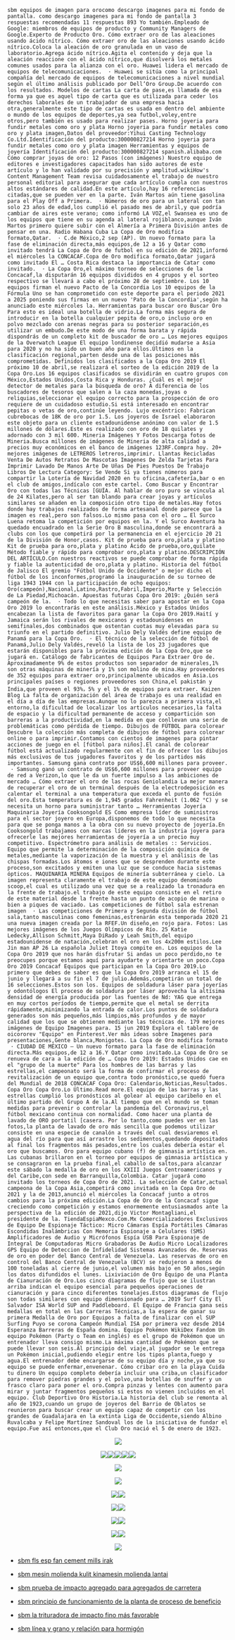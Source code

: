 
```
sbm equipos de imagen para orocomo descargo imagenes para mi fondo de pantalla. como descargo imagenes para mi fondo de pantalla 3 respuestas recomendadas 11 respuestas 893 Yo también.Empleado de Google: miembros de equipos de producto y Community Managers de Google.Experto de Producto Oro. Cómo extraer oro de las aleaciones usando ácido nítrico. Cómo extraer oro de las aleaciones usando ácido nítrico.Coloca la aleación de oro granulada en un vaso de laboratorio.Agrega ácido nítrico.Agita el contenido y deja que la aleación reaccione con el ácido nítrico,que disolverá los metales comunes usados para la alianza con el oro. Huawei lidera el mercado de equipos de telecomunicaciones.  · Huawei se sitúa como la principal compañía del mercado de equipos de telecomunicaciones a nivel mundial según el último análisis publicado por Dell’Oro Group.De acuerdo con los resultados. Modelos de cartas La carta de pase,es llamada de esa forma ya que es aquel tipo de carta que es utilizada para ceder los derechos laborales de un trabajador de una empresa hacia otra,generalmente este tipo de cartas es usada en dentro del ambiente o mundo de los equipos de deportes,ya sea futbol,voley,entre otros,pero también es usado para realizar pases. Horno joyeria para fundir metales como oro y plata Horno joyeria para fundir metales como oro y plata imagen,Datos del proveedor:Yihui Casting Technology Co.Ltd.Identificación del producto:300000827214 Horno joyeria para fundir metales como oro y plata imagen Herramientas y equipos de joyería Identificación del producto:300000827214 spanish.alibaba.com Cómo comprar joyas de oro: 12 Pasos (con imágenes) Nuestro equipo de editores e investigadores capacitados han sido autores de este artículo y lo han validado por su precisión y amplitud.wikiHow's Content Management Team revisa cuidadosamente el trabajo de nuestro personal editorial para asegurar que cada artículo cumpla con nuestros altos estándares de calidad.En este artículo,hay 16 referencias citadas,que se pueden ver en la parte. Iván Martos aún tiene gasolina para el Play Off a Primera.  · Números de oro para un lateral con tan solo 23 años de edad,los cumplió el pasado mes de abril,y que podría cambiar de aires este verano; como informó LA VOZ,el Swansea es uno de los equipos que tiene en su agenda al lateral rojiblanco,aunque Iván Martos primero quiere subir con el Almería a Primera División antes de pensar en una. Radio Habana Cuba La Copa de Oro modifica formato,Qatar.  · C.de México,2 sep (AP). Un nuevo formato para la fase de eliminación directa,más equipos,de 12 a 16 y Qatar como invitado tendrá La Copa de Oro de futbol en su edición de 2021,informó el miércoles la CONCACAF.Copa de Oro modifica formato,Qatar jugará como invitado El … Costa Rica destaca la importancia de Catar como invitado.  · La Copa Oro,el máximo torneo de selecciones de la Concacaf,la disputarán 16 equipos divididos en 4 grupos y el sorteo respectivo se llevará a cabo el próximo 28 de septiembre. Los 10 equipos firman el nuevo Pacto de la Concordia Los 10 equipos de la Fórmula Uno se han comprometido con este deporte para el periodo 2021 a 2025 poniendo sus firmas en un nuevo 'Pato de la Concordia',según ha anunciado este miércoles la. Herramientas para buscar oro Buscar Oro Para esto es ideal una botella de vidrio.La forma más segura de introducir en la botella cualquier pepita de oro,o incluso oro en polvo mezclado con arenas negras para su posterior separación,es utilizar un embudo.De este modo de una forma barata y rápida dispondrás de un completo kit de buscador de oro … Los mejores equipos de la Overwatch League El equipo londinense decidió mudarse a Asia para 2020 y no ha sido un buen año para ellos.Últimos en la clasificación regional,parten desde una de las posiciones más comprometidas. Definidos los clasificados a la Copa Oro 2019 El próximo 10 de abril,se realizará el sorteo de la edición 2019 de la Copa Oro.Los 16 equipos clasificados se dividirán en cuatro grupos con México,Estados Unidos,Costa Rica y Honduras. ¿Cuál es el mejor detector de metales para la búsqueda de oro? A diferencia de los buscadores de tesoros que salen a la caza monedas,joyas o reliquias,seleccionar el equipo correcto para la prospección de oro requiere de un cuidadoso estudio.Si está interesado en encontrar pepitas o vetas de oro,continúe leyendo. Lujo excéntrico: Fabrican cubrebocas de 18K de oro por 1.5. Los joyeros de Israel elaboraron este objeto para un cliente estadounidense anónimo con valor de 1.5 millones de dólares.Este es realizado con oro de 18 quilates y adornado con 3 mil 600. Mineria Imágenes Y Fotos Descarga fotos de Mineria.Busca millones de imágenes de Mineria de alta calidad a precios muy económicos en el banco de imágenes 123RF.Compra hoy. 20+ mejores imágenes de LETREROS letreros,imprimir. Llantas Recicladas Venta De Autos Retratos De Mascotas Imagenes De Zelda Tarjetas Para Imprimir Lavado De Manos Arte De Uñas De Pies Puestos De Trabajo Libros De Lectura Category: Se Vende Si ya tienes números para compartir la Lotería de Navidad 2020 en tu oficina,cafetería,bar o en el club de amigos,indícalo con este cartel. Como Buscar y Encontrar Oro con todas las Técnicas [GUÍA. Al hablar de oro puro se vincula al de 24 Kilates,pero al ser tan blando para crear joyas y artículos similares se añaden en la composición otro tipo de metales.Hay fotos donde hay trabajos realizados de forma artesanal donde parece que la imagen es real,pero son falsos.Lo mismo pasa con el oro … El Surco Luena retoma la competición por equipos en la. Y el Surco Aventura ha quedado encuadrado en la Serie Oro B masculina,donde se encontrará a clubs con los que competirá por la permanencia en el ejercicio 20 21 de la División de Honor,casos. Kit de prueba para oro,plata y platino Kit de prueba para oro,plata y platino Ácido de prueba,oro,quilate Método fiable y rápido para comprobar oro,plata y platino.DESCRIPCIÓN DEL ARTÍCULO.Con nuestros reactivos se puede comprobar de forma rápida y fiable la autenticidad de oro,plata y platino. Historia del fútbol de Jalisco El gremio "Fútbol Unido de Occidente" o mejor dicho el fútbol de los inconformes,programó la inauguración de su torneo de liga 1943 1944 con la participación de ocho equipos: Oro(campeón),Nacional,Latino,Rastro,Fabril,Imperio,Marte y Selección de La Piedad,Michoacán. Apuestas futuras Copa Oro 2019: ¿Quién será campeón de la.  · Todo lo que necesitas saber para apostar en la Copa Oro 2019 lo encontrarás en este análisis.México y Estados Unidos encabezan la lista de favoritos para ganar la Copa Oro 2019.Haití y Jamaica serán los rivales de mexicanos y estadounidenses en semifinales,dos combinados que ostentan cuotas muy elevadas para su triunfo en el partido definitivo. Julio Dely Valdés define equipo de Panamá para la Copa Oro.  · El técnico de la selección de fútbol de Panamá,Julio Dely Valdés,reveló la lista de los 23 jugadores que estarán disponibles para la próxima edición de la Copa Oro,que se jugará en. Catálogo de fabricantes de Equipos Para Extraer Oro de. Aproximadamente 9% de estos productos son separador de minerales,1% son otras máquinas de minería y 1% son molino de mina.Hay proveedores de 352 equipos para extraer oro,principalmente ubicados en Asia.Los principales países o regiones proveedores son China,el pakistán y India,que proveen el 93%，5% y el 1% de equipos para extraer. Kaizen Blog La falta de organización del área de trabajo es una realidad en el día a día de las empresas.Aunque no lo parezca a primera vista,el entorno,la dificultad de localizar los artículos necesarios,la falta de espacio y la dificultad permanente de acceso y compartición son barreras a la productividad,en la medida en que conllevan una serie de problemáticas como pérdida de tiempo. Dibujos de FÚTBOL para colorear Descubre la colección más completa de dibujos de fútbol para colorear online o para imprimir.Contamos con cientos de imagenes para pintar acciones de juego en el [fútbol para niños].El canal de colorear fútbol está actualizado regularmente con el fin de ofrecer los dibujos más exclusivos de tus jugadores favoritos y de los partidos más importantes. Samsung gana contrato por US$6,600 millones para proveer.  · Samsung ganó un contrato de US$6,600 millones para proveer equipo de red a Verizon,lo que le da un fuerte impulso a las ambiciones de mercado … Cómo extraer el oro de las rocas Geniolandia La mejor manera de recuperar el oro de un terminal después de la electrodeposición es calentar el terminal a una temperatura que exceda el punto de fusión del oro.Esta temperatura es de 1,945 grados Fahrenheit (1.062 °C) y se necesita un horno para suministrar tanto … Herramientas Joyería Maquinaria Joyería Cooksongold ES Como empresa líder de suministros para el sector joyero en Europa,disponemos de todo lo que necesita para que se ponga manos a la obra con su nuevo proyecto de joyería.En Cooksongold trabajamos con marcas líderes en la industria joyera para ofrecerle las mejores herramientas de joyería a un precio muy competitivo. Espectrómetro para análisis de metales :: Servicios. Equipo que permite la determinación de la composición química de metales,mediante la vaporización de la muestra y el análisis de las chispas formadas.Los átomos e iones que se desprenden durante este proceso,son excitados y emiten una luz que se conduce hacia sistemas ópticos. MAQUINARIA MINERA Equipos de minería subterránea y cielo. La imagen representa claramente el trabajo de este equipo denominado scoop,el cual es utilizado una vez que se a realizado la tronadura en la frente de trabajo.el trabajo de este equipo consiste en el retiro de este material desde la frente hasta un punto de acopio de marina o bien a piques de vaciado. Las competiciones de fútbol sala estrenan imagen  · Las competiciones de Primera y Segunda división de fútbol sala,tanto masculinas como femeninas,estrenarán esta temporada 2020 21 una nueva imagen creada por la RFEF.Un diseño,en rojo para. Fotos: Las mejores imágenes de los Juegos Olímpicos de Río. 25 Katie Ledecky,Allison Schmitt,Maya DiRado y Leah Smith,del equipo estadounidense de natación,celebran el oro en los 4x200m estilos.Lee Jin man AP 26 La española Juliet Itoya compite en. Los equipos de la Copa Oro 2019 que nos harán disfrutar Si andas un poco perdido,no te preocupes porque estamos aquí para ayudarte y orientarte un poco.Copa Oro 2019 Concacaf Equipos que participan en la Copa Oro 2019.Lo primero que debes de saber es que la Copa Oro 2019 arranca el 15 de junio y llegará a su fin el 7 de julio.Además,competirán un total de 16 selecciones.Estos son los. Equipos de soldadura láser para joyerías y odontólogos El proceso de soldadura por láser aprovecha la altísima densidad de energía producida por las fuentes de Nd: YAG que entrega en muy cortos períodos de tiempo,permite que el metal se derrita rápidamente,minimizando la entrada de calor.Los puntos de soldadura generados son más pequeños,más limpios,más profundos y de mayor calidad que los que se obtienen mediante las técnicas de. 179 mejores imágenes de Equipo Imagenes para. 15 jun 2019 Explora el tablero de oicororev "Equipo" en Pinterest.Ver más ideas sobre Imagenes para presentaciones,Gente blanca,Monigotes. La Copa de Oro modifica formato  · CIUDAD DE MÉXICO — Un nuevo formato para la fase de eliminación directa.Más equipos,de 12 a 16.Y Qatar como invitado.La Copa de Oro se renueva de cara a la edición de … Copa Oro 2019: Estados Unidos cae en el "grupo de la muerte" Para los hombres de las barras y las estrellas,el campeonato será la forma de confirmar el proceso de revitalización de un equipo que,contra todo pronóstico,se quedó fuera del Mundial de 2018 CONCACAF Copa Oro: Calendario,Noticias,Resultados. Copa Oro Copa Oro.Lo Último.Read more.El equipo de las barras y las estrellas cumplió los pronósticos al golear al equipo caribeño en el último partido del Grupo A de la.Al tiempo que en el mundo se toman medidas para prevenir o controlar la pandemia del Coronavirus,el fútbol mexicano continua con normalidad. Como hacer una planta de lavado de ORO portatil [casera. Por lo tanto,como puedes ver en las fotos,la planta de lavado de oro más sencilla que podemos utilizar consiste en una especie de canalón a través del cual desviaremos el agua del río para que así arrastre los sedimentos,quedando depositados al final los fragmentos más pesados,entre los cuales debería estar el oro que buscamos. Oro para equipo cubano (f) de gimnasia artística en. Las cubanas brillaron en el torneo por equipos de gimnasia artística y se consagraron en la prueba final,el caballo de saltos,para alcanzar este sábado la medalla de oro en los XXIII Juegos Centroamericanos y del Caribe,con sede en Barranquilla,Colombia. Catar jugará como invitado los torneos de Copa Oro de 2021. La selección de Catar,actual campeona de la Copa Asia,competirá como invitada en la Copa Oro de 2021 y la de 2013,anunció el miércoles la Concacaf junto a otros cambios para la próxima edición.La Copa de Oro de la Concacaf sigue creciendo como competición y estamos enormemente entusiasmados ante la perspectiva de la edición de 2021,dijo Victor Montagliani,el presidente de la. TiendaEspiaMexco.Com.Mx Comercializadores Exclusivos de Equipo De Espionaje Táctico: Micro Cámaras Espía Portátiles Cámaras Escondidas Inalámbricas Con Memoria Espionaje a Celulares (SMS) Amplificadores de Audio y Micrófonos Espía USB Para Espionaje de Integral De Computadoras Micro Grabadoras De Audio Micro Localizadores GPS Equipo de Deteccion de Infidelidad Sistemas Avanzados de. Reservas de oro en poder del Banco Central de Venezuela. Las reservas de oro en control del Banco Central de Venezuela (BCV) se redujeron a menos de 100 toneladas al cierre de junio,el volumen más bajo en 50 años,según los datos difundidos el lunes. Lixiviación de Oro Equipo de una Planta de Cianuración de Oro.Los cinco diagramas de flujo que se ilustran arriba indican el equipo esencial para pequeños operaciones de cianuración y para cinco diferentes tonelajes.Estos diagramas de flujo son todas similares con equipo dimensionado para … 2019 Surf City El Salvador ISA World SUP and Paddleboard. El Equipo de Francia gana seis medallas en total en las Carreras Técnicas,a la espera de ganar su primera Medalla de Oro por Equipos a falta de finalizar con el SUP Surfing Puyo se corona Campeón Mundial ISA por primera vez desde 2014 Esperanza Barreras de España domina. Equipo Pokémon WikiDex Fandom Un equipo Pokémon (Party o Team en inglés) es el grupo de Pokémon que un entrenador lleva consigo mismo.La máxima cantidad de Pokémon que se puede llevar son seis.Al principio del viaje,al jugador se le entrega un Pokémon inicial,pudiendo elegir entre los tipos planta,fuego y agua.El entrenador debe encargarse de su equipo día y noche,ya que su equipo se puede enfermar,envenenar. Cómo cribar oro en la playa Cuida tu dinero Un equipo completo debería incluir una criba,un clasificador para remover piedras grandes y el polvo,una botellas de snuffer y un frasco claro para poner el oro.Compra pinzas y lentes con aumento para mirar y juntar fragmentos pequeños si estos no vienen incluidos en el equipo. Club Deportivo Oro Historia.La historia del club se remonta al año de 1923,cuando un grupo de joyeros del Barrio de Oblatos se reunieron para buscar crear un equipo capaz de competir con los grandes de Guadalajara en la extinta Liga de Occidente,siendo Albino Ruvalcaba y Felipe Martínez Sandoval los de la iniciativa de fundar el equipo.Fue así entonces,que el Club Oro nació el 5 de enero de 1923. 
```

<div align="center">

<a href="https://es-crusher.shibang-china.com/github&k=sbm+equipos+de+imagen+para+oro"><img src="https://static.shibang-china.com/es/crusher/logo.jpg"></a>

<a href="https://es-crusher.shibang-china.com/github&k=sbm+equipos+de+imagen+para+oro"><img src="https://static.shibang-china.com/es/crusher/index.jpg"></a><a href="https://es-crusher.shibang-china.com/material.htmlgithub&k=sbm+equipos+de+imagen+para+oro"><img src="https://static.shibang-china.com/es/crusher/material.jpg"></a><a href="https://es-crusher.shibang-china.com/application.htmlgithub&k=sbm+equipos+de+imagen+para+oro"><img src="https://static.shibang-china.com/es/crusher/application.jpg"></a><a href="https://es-crusher.shibang-china.com/aboutus.htmlgithub&k=sbm+equipos+de+imagen+para+oro"><img src="https://static.shibang-china.com/es/crusher/aboutus.jpg"></a><a href="https://es-crusher.shibang-china.com/contact.htmlgithub&k=sbm+equipos+de+imagen+para+oro"><img src="https://static.shibang-china.com/es/crusher/contact.jpg"></a>

<a href="https://es-crusher.shibang-china.com/github&k=sbm+equipos+de+imagen+para+oro"><img src="https://static.shibang-china.com/es/crusher/banner.jpg"></a>

<a href="https://swt.shibang-china.com/github&k=sbm+equipos+de+imagen+para+oro"><img src="https://static.shibang-china.com/es/crusher/text.jpg"></a>

<a href="https://swt.shibang-china.com/github&k=sbm+equipos+de+imagen+para+oro"><img src="https://static.shibang-china.com/es/crusher/chat.jpg"></a><a href="https://es-crusher.shibang-china.com/contact.htmlgithub&k=sbm+equipos+de+imagen+para+oro"><img src="https://static.shibang-china.com/es/crusher/message.jpg"></a>

<a href="https://es-crusher.shibang-china.com/products/pe.htmlgithub&k=sbm+equipos+de+imagen+para+oro"><img src="https://static.shibang-china.com/es/crusher/pe.jpg"></a><a href="https://es-crusher.shibang-china.com/products/pf.htmlgithub&k=sbm+equipos+de+imagen+para+oro"><img src="https://static.shibang-china.com/es/crusher/pf.jpg"></a>

<a href="https://es-crusher.shibang-china.com/products/hpt.htmlgithub&k=sbm+equipos+de+imagen+para+oro"><img src="https://static.shibang-china.com/es/crusher/hpt.jpg"></a><a href="https://es-crusher.shibang-china.com/products/vsi.htmlgithub&k=sbm+equipos+de+imagen+para+oro"><img src="https://static.shibang-china.com/es/crusher/vsi.jpg"></a>

<a href="https://es-crusher.shibang-china.com/products/klv.htmlgithub&k=sbm+equipos+de+imagen+para+oro"><img src="https://static.shibang-china.com/es/crusher/klv.jpg"></a><a href="https://es-crusher.shibang-china.com/products/portable.htmlgithub&k=sbm+equipos+de+imagen+para+oro"><img src="https://static.shibang-china.com/es/crusher/portable.jpg"></a>

<a href="https://swt.shibang-china.com/github&k=sbm+equipos+de+imagen+para+oro"><img src="https://static.shibang-china.com/es/crusher/case.jpg"></a>

</div>


* [sbm fls esp fan cement mills irak](sbm%20fls%20esp%20fan%20cement%20mills%20irak.md)

* [sbm mesin molienda kulit kinamesin molienda lantai](sbm%20mesin%20molienda%20kulit%20kinamesin%20molienda%20lantai.md)

* [sbm prueba de impacto agregado para agregados de carretera](sbm%20prueba%20de%20impacto%20agregado%20para%20agregados%20de%20carretera.md)

* [sbm principio de funcionamiento de la planta de proceso de beneficio](sbm%20principio%20de%20funcionamiento%20de%20la%20planta%20de%20proceso%20de%20beneficio.md)

* [sbm la trituradora de impacto fino más favorable](sbm%20la%20trituradora%20de%20impacto%20fino%20m%C3%A1s%20favorable.md)

* [sbm línea y grano y relación para hormigón](sbm%20l%C3%ADnea%20y%20grano%20y%20relaci%C3%B3n%20para%20hormig%C3%B3n.md)